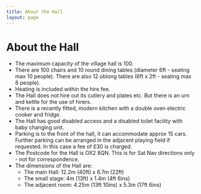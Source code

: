 ```yaml
---
title: About the Hall
layout: page
---
```



# About the Hall

* The maximum capacity of the village hall is 100.
* There are 100 chairs and 10 round dining tables (diameter 6ft - seating max 10 people). There are
  also 12 oblong tables (6ft x 2ft - seating max 8 people).
* Heating is included within the hire fee.
* The Hall does not hire out its cutlery and plates etc.  But there is an urn and kettle for the
  use of hirers.
* There is a recently fitted, modern kitchen with a double oven electric cooker and fridge. 
* The Hall has good disabled access and a disabled toilet facility with baby changing unit.
* Parking is to the front of the hall, it can accommodate approx 15 cars. Further parking can be
  arranged in the adjacent playing field if requested. In this case a fee of £30 is charged.
* The Postcode for the Hall is OX2 8QN.  This is for Sat Nav directions only - not for
  correspondence.
* The dimensions of the Hall are:
  * The main Hall: 12.2m (40ft) x 6.7m (22ft)
  * The small stage: 4m (13ft) x 1.4m (4ft 6ins)
  * The adjacent room: 4.25m (13ft 10ins) x 5.3m (17ft 6ins)
